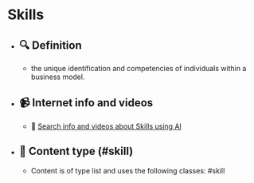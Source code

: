 # Skills
- ## 🔍 Definition
  - the unique identification and competencies of individuals within a business model.
- ## 📹 Internet info and videos
  - 🤖 [Search info and videos about Skills using AI](https://www.perplexity.ai/search?q=videos+about+Skills:+the+unique+identification+and+competencies+of+individuals+within+a+business+model.
)
- ## 📰 Content type (#skill)
  - Content is of type list and uses the following classes: #skill


